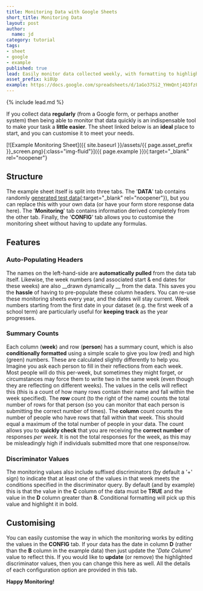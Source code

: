 ```yaml
---
title: Monitoring Data with Google Sheets
short_title: Monitoring Data
layout: post
author:
  name: jd
category: tutorial
tags:
- sheet
- google
- example
published: true
lead: Easily monitor data collected weekly, with formatting to highlight __missing__ & __notable__ values.
asset_prefix: ki8Up
example: https://docs.google.com/spreadsheets/d/1aGo37Si2_YHmQntj4Q3fzFUtReQli-zNkjdPFICjFcg/copy
---
```

{% include lead.md %}

If you collect data __regularly__ (from a Google form, or perhaps another system) then being able to monitor that data quickly is an indispensable tool to make your task a __little easier__. The sheet linked below is an __ideal__ place to start, and you can customise it to meet your needs.

[![Example Monitoring Sheet]({{ site.baseurl }}/assets/{{ page.asset_prefix }}_screen.png){:class="img-fluid"}]({{ page.example }}){:target="_blank" rel="noopener"}

## Structure

The example sheet itself is split into three tabs. The '__DATA__' tab contains randomly [generated test data](https://www.generatedata.com/){:target="_blank" rel="noopener"}), but you can replace this with your own data (or have your form store response data here). The '__Monitoring__' tab contains information derived completely from the other tab. Finally, the '__CONFIG__' tab allows you to customise the monitoring sheet without having to update any formulas.

## Features

### Auto-Populating Headers

The names on the left-hand-side are __automatically pulled__ from the data tab itself. Likewise, the week numbers (and associated start & end dates for these weeks) are also __drawn dynamically __ from the data. This saves you the __hassle__ of having to pre-populate these column headers. You can re-use these monitoring sheets every year, and the dates will stay current. Week numbers starting from the first date in your dataset (e.g. the first week of a school term) are particularly useful for __keeping track__ as the year progresses.

### Summary Counts

Each column (__week__) and row (__person__) has a summary count, which is also __conditionally formatted__ using a simple scale to give you low (red) and high (green) numbers. These are calculated slightly differently to help you. Imagine you ask each person to fill in their reflections from each week. Most people will do this per-week, but sometimes they might forget, or circumstances may force them to write two in the same week (even though they are reflecting on different weeks). The values in the cells will reflect this (this is a count of how many rows contain their name and fall within the week specified). The __row__ count (to the right of the name) counts the total number of rows for that person (so you can monitor that each person is submitting the correct number of times). The __column__ count counts the number of people who have rows that fall within that week. This should equal a maximum of the total number of people in your data. The count allows you to __quickly check__ that you are receiving the __correct number__ of responses _per week_. It is not the total responses for the week, as this may be misleadingly high if individuals submitted more that one response/row.

### Discriminator Values

The monitoring values also include suffixed discriminators (by default a '+' sign) to indicate that at least one of the values in that week meets the conditions specified in the discriminator query. By default (and by example) this is that the value in the __C__ column of the data must be __TRUE__ and the value in the __D__ column greater than __8__. Conditional formatting will pick up this value and highlight it in bold.

## Customising

You can easily customise the way in which the monitoring works by editing the values in the __CONFIG__ tab. If your data has the date in column __D__ (rather than the __B__ column in the example data) then just update the '_Date Column_' value to reflect this. If you would like to __update__ (or remove) the highlighted discriminator values, then you can change this here as well. All the details of each configuration option are provided in this tab.

__Happy Monitoring!__